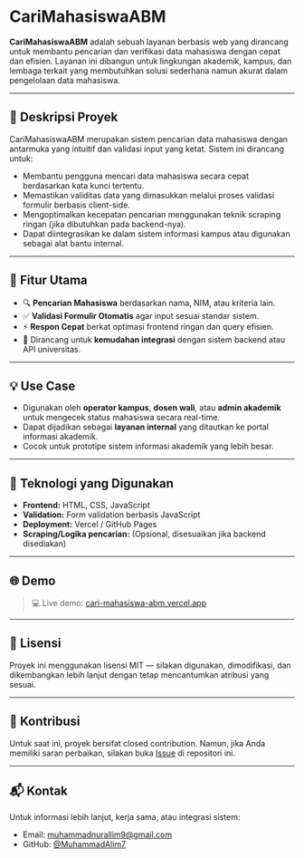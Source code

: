 # CariMahasiswaABM

**CariMahasiswaABM** adalah sebuah layanan berbasis web yang dirancang untuk membantu pencarian dan verifikasi data mahasiswa dengan cepat dan efisien. Layanan ini dibangun untuk lingkungan akademik, kampus, dan lembaga terkait yang membutuhkan solusi sederhana namun akurat dalam pengelolaan data mahasiswa.

---

## 🧩 Deskripsi Proyek

CariMahasiswaABM merupakan sistem pencarian data mahasiswa dengan antarmuka yang intuitif dan validasi input yang ketat. Sistem ini dirancang untuk:

- Membantu pengguna mencari data mahasiswa secara cepat berdasarkan kata kunci tertentu.
- Memastikan validitas data yang dimasukkan melalui proses validasi formulir berbasis client-side.
- Mengoptimalkan kecepatan pencarian menggunakan teknik scraping ringan (jika dibutuhkan pada backend-nya).
- Dapat diintegrasikan ke dalam sistem informasi kampus atau digunakan sebagai alat bantu internal.

---

## 🎯 Fitur Utama

- 🔍 **Pencarian Mahasiswa** berdasarkan nama, NIM, atau kriteria lain.
- ✅ **Validasi Formulir Otomatis** agar input sesuai standar sistem.
- ⚡ **Respon Cepat** berkat optimasi frontend ringan dan query efisien.
- 🧪 Dirancang untuk **kemudahan integrasi** dengan sistem backend atau API universitas.

---

## 💡 Use Case

- Digunakan oleh **operator kampus**, **dosen wali**, atau **admin akademik** untuk mengecek status mahasiswa secara real-time.
- Dapat dijadikan sebagai **layanan internal** yang ditautkan ke portal informasi akademik.
- Cocok untuk prototipe sistem informasi akademik yang lebih besar.

---

## 🚀 Teknologi yang Digunakan

- **Frontend:** HTML, CSS, JavaScript
- **Validation:** Form validation berbasis JavaScript
- **Deployment:** Vercel / GitHub Pages
- **Scraping/Logika pencarian:** (Opsional, disesuaikan jika backend disediakan)

---

## 🌐 Demo

> 💻 Live demo: [cari-mahasiswa-abm.vercel.app](https://cari-mahasiswa-abm.vercel.app/)

---

## 📄 Lisensi

Proyek ini menggunakan lisensi MIT — silakan digunakan, dimodifikasi, dan dikembangkan lebih lanjut dengan tetap mencantumkan atribusi yang sesuai.

---

## 🤝 Kontribusi

Untuk saat ini, proyek bersifat closed contribution. Namun, jika Anda memiliki saran perbaikan, silakan buka [Issue](https://github.com/MuhammadAlim7/CariMahasiswaABM/issues) di repositori ini.

---

## 📬 Kontak

Untuk informasi lebih lanjut, kerja sama, atau integrasi sistem:

- Email: [muhammadnurallim9@gmail.com](mailto:muhammadnurallim9@gmail.com)
- GitHub: [@MuhammadAlim7](https://github.com/MuhammadAlim7)
